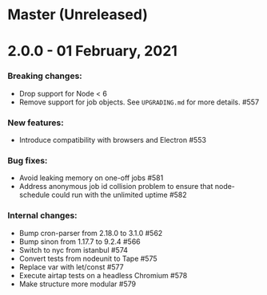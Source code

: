 # Master (Unreleased)

# 2.0.0 - 01 February, 2021

### Breaking changes:

- Drop support for Node < 6
- Remove support for job objects. See `UPGRADING.md` for more details. #557

### New features:

- Introduce compatibility with browsers and Electron #553

### Bug fixes:

- Avoid leaking memory on one-off jobs #581
- Address anonymous job id collision problem to ensure that node-schedule could run with the unlimited uptime #582

### Internal changes:

- Bump cron-parser from 2.18.0 to 3.1.0 #562
- Bump sinon from 1.17.7 to 9.2.4 #566  
- Switch to nyc from istanbul #574
- Convert tests from nodeunit to Tape #575
- Replace var with let/const #577
- Execute airtap tests on a headless Chromium #578
- Make structure more modular #579
